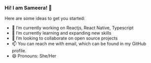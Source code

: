### Hi! I am Sameera! 👋


Here are some ideas to get you started:

- 🔭 I’m currently working on Reactjs, React Native, Typescript
- 🌱 I’m currently learning and expanding new skills
- 👯 I’m looking to collaborate on open source projects
- 📫 You can reach me with email, which can be found in my GitHub profile. 
- 😄 Pronouns: She/Her

